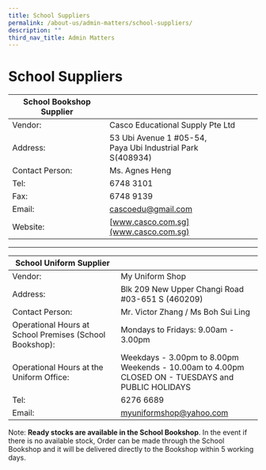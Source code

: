 ```yaml
---
title: School Suppliers
permalink: /about-us/admin-matters/school-suppliers/
description: ""
third_nav_title: Admin Matters
---
```

# **School Suppliers**

| School Bookshop Supplier 	|  	|
|---	|---	|
| Vendor: 	| Casco Educational Supply Pte Ltd 	|
| Address: 	| 53 Ubi Avenue 1 #05-54, <br>Paya Ubi Industrial Park<br>S(408934) 	|
| Contact Person: 	| Ms. Agnes Heng 	|
| Tel: 	| 6748 3101 	|
| Fax: 	| 6748 9139 	|
| Email: 	| [cascoedu@gmail.com](mailto:cascoedu@gmail.com) 	|
| Website: 	| [www.casco.com.sg](www.casco.com.sg) 	|

* * *

| School Uniform Supplier 	|  	|
|---	|---	|
| Vendor: 	| My Uniform Shop 	|
| Address: 	| Blk 209 New Upper Changi Road<br>#03-651 S (460209) 	|
| Contact Person: 	| Mr. Victor Zhang / Ms Boh Sui Ling 	|
| Operational Hours at School Premises (School Bookshop): 	| Mondays to Fridays: 9.00am - 3.00pm 	|
| Operational Hours at the Uniform Office: 	| Weekdays - 3.00pm to 8.00pm<br>Weekends - 10.00am to 4.00pm<br>CLOSED ON - TUESDAYS and PUBLIC HOLIDAYS 	|
| Tel: 	| 6276 6689 	|
| Email: 	| [myuniformshop@yahoo.com](mailto:myuniformshop@yahoo.com) 	|

Note: **Ready stocks are available in the School Bookshop**. In the event if there is no available stock, Order can be made through the School Bookshop and it will be delivered directly to the Bookshop within 5 working days.